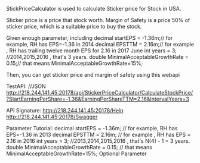 StickPriceCalculator is used to calculate Sticker price for Stock in USA.

Sticker price is a price that stock worth.
Margin of Safety is a price 50% of sticker price, which is a suitable price to buy the stock.

Given enough parameter, including 
            decimal startEPS = -1.36m;// for example, RH has EPS=-1.36 in 2014
            decimal EPSTTM = 2.16m;// for example , RH has trailing twelve month EPS for 2.16 in 2017 June
            int years = 3; //2014,2015,2016 , that's 3 years.
            double MinimalAcceptableGrowthRate = 0.15;// that means MinimalAcceptableGrowthRate=15%;
            
Then, you can get sticker price and margin of safety using this webapi



TestAPI:
//JSON
http://218.244.141.45:20178/api/StickerPriceCalculator/CalculateStockPrice/?StartEarningPerShare=-1.36&EarningPerShareTTM=2.16&IntervalYears=3

API Signature:
http://218.244.141.45:20178/Help
http://218.244.141.45:20178/Swagger


Parameter Tutorial:
            decimal startEPS = -1.36m;                  // for example, RH has EPS=-1.36 in 2013
            decimal EPSTTM = 2.16m;                     // for example , RH has EPS = 2.16 in 2016
            int years = 3;                              //2013,2014,2015,2016 , that's N(4) - 1 = 3 years.
            double MinimalAcceptableGrowthRate = 0.15;  // that means MinimalAcceptableGrowthRate=15%;  Optional Parameter